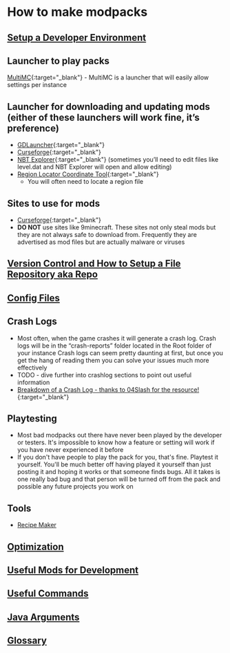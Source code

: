 # How to make modpacks

## [**Setup a Developer Environment**](/ide)

## Launcher to play packs

[MultiMC](https://multimc.org/){:target="\_blank"} - MultiMC is a launcher that will easily allow settings per instance

## Launcher for downloading and updating mods (either of these launchers will work fine, it’s preference)

- [GDLauncher](https://gdevs.io/){:target="\_blank"}
- [Curseforge](https://curseforge.overwolf.com/){:target="\_blank"}
- [NBT Explorer](https://github.com/jaquadro/NBTExplorer/releases){:target="\_blank"} (sometimes you’ll need to edit files like level.dat and NBT Explorer will open and allow editing)
- [Region Locator Coordinate Tool](https://dinnerbone.com/minecraft/tools/coordinates/){:target="\_blank"}
  - You will often need to locate a region file

## Sites to use for mods

- [Curseforge](https://www.curseforge.com/minecraft/mc-mods){:target="\_blank"}
- **DO NOT** use sites like 9minecraft. These sites not only steal mods but they are not always safe to download from. Frequently they are advertised as mod files but are actually malware or viruses

## [**Version Control and How to Setup a File Repository aka Repo**](/version-control)

## [**Config Files**](/config-files)

## Crash Logs

- Most often, when the game crashes it will generate a crash log. Crash logs will be in the “crash-reports” folder located in the Root folder of your instance
  Crash logs can seem pretty daunting at first, but once you get the hang of reading them you can solve your issues much more effectively
- TODO - dive further into crashlog sections to point out useful information
- [Breakdown of a Crash Log - thanks to 04Slash for the resource!](https://github.com/04Slash/Breaking-Down-Minecraft-Forge-Crash-Reports/wiki/Reading-Crash-Reports){:target="\_blank"}

## Playtesting

- Most bad modpacks out there have never been played by the developer or testers. It's impossible to know how a feature or setting will work if you have never experienced it before
- If you don't have people to play the pack for you, that's fine. Playtest it yourself. You'll be much better off having played it yourself than just posting it and hoping it works or that someone finds bugs. All it takes is one really bad bug and that person will be turned off from the pack and possible any future projects you work on

## Tools

- [Recipe Maker](https://muddrdev.com/minecraft/recipemaker.html)

## [**Optimization**](/optimization)

## [**Useful Mods for Development**](/development_mods)

## [**Useful Commands**](/commands)

## [**Java Arguments**](/java-args)

## [**Glossary**](/glossary)
